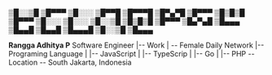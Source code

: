 <!-- **deneuv34/deneuv34** is a ✨ _special_ ✨ repository because its `README.md` (this file) appears on your GitHub profile.** -->

▒█░░▒█ ▒█▀▀▀ ▒█░░░ ▒█▀▀█ ▒█▀▀▀█ ▒█▀▄▀█ ▒█▀▀▀ 
▒█▒█▒█ ▒█▀▀▀ ▒█░░░ ▒█░░░ ▒█░░▒█ ▒█▒█▒█ ▒█▀▀▀ 
▒█▄▀▄█ ▒█▄▄▄ ▒█▄▄█ ▒█▄▄█ ▒█▄▄▄█ ▒█░░▒█ ▒█▄▄▄

**Rangga Adhitya P**
Software Engineer
|-- Work
|   -- Female Daily Network
|-- Programing Language
|   |-- JavaScript
|   |-- TypeScrip
|   |-- Go
|   |-- PHP
-- Location
    -- South Jakarta, Indonesia
